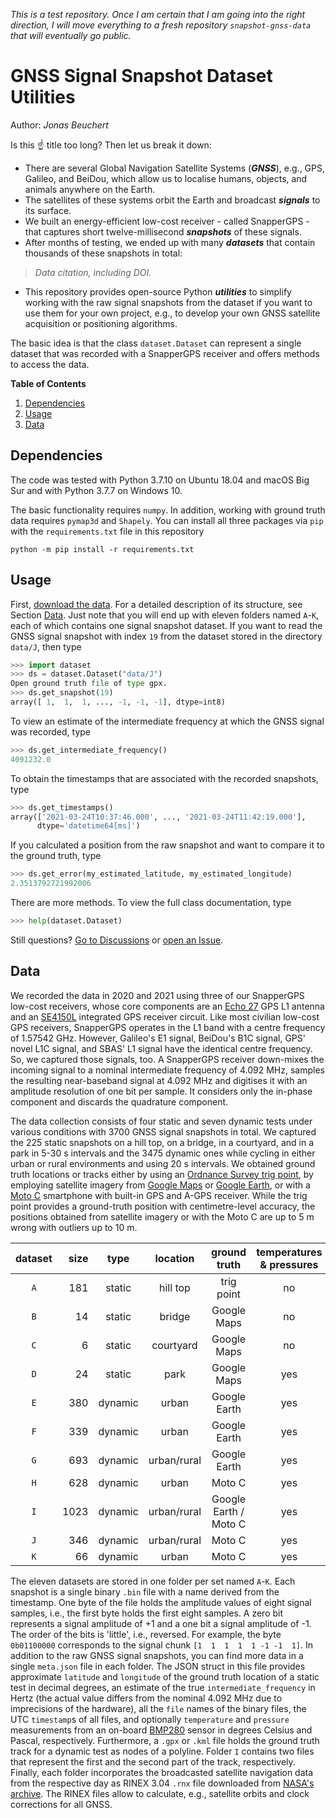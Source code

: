*This is a test repository. Once I am certain that I am going into the right direction, I will move everything to a fresh repository `snapshot-gnss-data` that will eventually go public.*

# GNSS Signal Snapshot Dataset Utilities

Author: *Jonas Beuchert*

Is this :point_up: title too long? Then let us break it down:

* There are several Global Navigation Satellite Systems (***GNSS***), e.g., GPS, Galileo, and BeiDou, which allow us to localise humans, objects, and animals anywhere on the Earth.
* The satellites of these systems orbit the Earth and broadcast ***signals*** to its surface.
* We built an energy-efficient low-cost receiver - called SnapperGPS -  that captures short twelve-millisecond ***snapshots*** of these signals.
* After months of testing, we ended up with many ***datasets*** that contain thousands of these snapshots in total:

> *Data citation, including DOI.*

* This repository provides open-source Python ***utilities*** to simplify working with the raw signal snapshots from the dataset if you want to use them for your own project, e.g., to develop your own GNSS satellite acquisition or positioning algorithms.

The basic idea is that the class `dataset.Dataset` can represent a single dataset that was recorded with a SnapperGPS receiver and offers methods to access the data.

**Table of Contents**
1. [Dependencies](#dependencies)
2. [Usage](#usage)
3. [Data](#data)

## Dependencies

The code was tested with Python 3.7.10 on Ubuntu 18.04 and macOS Big Sur and with Python 3.7.7 on Windows 10.

The basic functionality requires `numpy`. In addition, working with ground truth data requires `pymap3d` and `Shapely`. You can install all three packages via `pip` with the `requirements.txt` file in this repository

```shell
python -m pip install -r requirements.txt
```

## Usage

First, [download the data](doi). For a detailed description of its structure, see Section [Data](#data). Just note that you will end up with eleven folders named `A`-`K`, each of which contains one signal snapshot dataset. If you want to read the GNSS signal snapshot with index `19` from the dataset stored in the directory `data/J`, then type

```python repl
>>> import dataset
>>> ds = dataset.Dataset("data/J")
Open ground truth file of type gpx.
>>> ds.get_snapshot(19)
array([ 1,  1,  1, ..., -1, -1, -1], dtype=int8)
```

To view an estimate of the intermediate frequency at which the GNSS signal was recorded, type

```python repl
>>> ds.get_intermediate_frequency()
4091232.0
```

To obtain the timestamps that are associated with the recorded snapshots, type

```python repl
>>> ds.get_timestamps()
array(['2021-03-24T10:37:46.000', ..., '2021-03-24T11:42:19.000'],
      dtype='datetime64[ms]')
```

If you calculated a position from the raw snapshot and want to compare it to the ground truth, type

```python repl
>>> ds.get_error(my_estimated_latitude, my_estimated_longitude)
2.3513792721992006
```

There are more methods. To view the full class documentation, type

```python repl
>>> help(dataset.Dataset)
```

Still questions? [Go to Discussions](https://github.com/JonasBchrt/snapshot-gnss-data-test/discussions) or [open an Issue](https://github.com/JonasBchrt/snapshot-gnss-data-test/issues).

## Data

We recorded the data in 2020 and 2021 using three of our SnapperGPS low-cost receivers, whose core components are an [Echo 27](https://www.siretta.com/products/antennas/echo-27/) GPS L1 antenna and an [SE4150L](https://www.skyworksinc.com/Products/Amplifiers/SE4150L) integrated GPS receiver circuit. Like most civilian low-cost GPS receivers, SnapperGPS operates in the L1 band with a centre frequency of 1.57542 GHz. However, Galileo's E1 signal, BeiDou's B1C signal, GPS' novel L1C signal, and SBAS' L1 signal have the identical centre frequency. So, we captured those signals, too. A SnapperGPS receiver down-mixes the incoming signal to a nominal intermediate frequency of 4.092 MHz, samples the resulting near-baseband signal at 4.092 MHz and digitises it with an amplitude resolution of one bit per sample. It considers only the in-phase component and discards the quadrature component.

The data collection consists of four static and seven dynamic tests under various conditions with 3700 GNSS signal snapshots in total.
We captured the 225 static snapshots on a hill top, on a bridge, in a courtyard, and in a park in 5-30 s intervals and the 3475 dynamic ones while cycling in either urban or rural environments and using 20 s intervals.
We obtained ground truth locations or tracks either by using an [Ordnance Survey trig point](https://www.ordnancesurvey.co.uk/gps/legacy-control-information/triangulation-stations), by employing satellite imagery from [Google Maps](https://www.google.com/maps) or [Google Earth](https://www.google.com/earth/), or with a [Moto C](https://www.motorola-support.com/uk-en/?page=device/motorola/moto-c/specifications) smartphone with built-in GPS and A-GPS receiver.
While the trig point provides a ground-truth position with centimetre-level accuracy, the positions obtained from satellite imagery or with the Moto C are up to 5 m wrong with outliers up to 10 m.

| dataset | size | type    | location    | ground truth          | temperatures & pressures |
|:-------:| ----:|:-------:|:-----------:|:---------------------:|:------------------------:|
| `A`     |  181 | static  | hill top    | trig point            | no                       |
| `B`     |   14 | static  | bridge      | Google Maps           | no                       |
| `C`     |    6 | static  | courtyard   | Google Maps           | no                       |
| `D`     |   24 | static  | park        | Google Maps           | yes                      |
| `E`     |  380 | dynamic | urban       | Google Earth          | yes                      |
| `F`     |  339 | dynamic | urban       | Google Earth          | yes                      |
| `G`     |  693 | dynamic | urban/rural | Google Earth          | yes                      |
| `H`     |  628 | dynamic | urban       | Moto C                | yes                      |
| `I`     | 1023 | dynamic | urban/rural | Google Earth / Moto C | yes                      |
| `J`     |  346 | dynamic | urban/rural | Moto C                | yes                      |
| `K`     |   66 | dynamic | urban       | Moto C                | yes                      |

The eleven datasets are stored in one folder per set named `A`-`K`. Each snapshot is a single binary `.bin` file with a name derived from the timestamp. One byte of the file holds the amplitude values of eight signal samples, i.e., the first byte holds the first eight samples. A zero bit represents a signal amplitude of +1 and a one bit a signal amplitude of -1. The order of the bits is 'little', i.e., reversed. For example, the byte `0b01100000` corresponds to the signal chunk `[1  1  1  1  1 -1 -1  1]`. In addition to the raw GNSS signal snapshots, you can find more data in a single `meta.json` file in each folder. The JSON struct in this file provides approximate `latitude` and `longitude` of the ground truth location of a static test in decimal degrees, an estimate of the true `intermediate_frequency` in Hertz (the actual value differs from the nominal 4.092 MHz due to imprecisions of the hardware), all the `file` names of the binary files, the UTC `timestamp`s of all files, and optionally `temperature` and `pressure` measurements from an on-board [BMP280](https://www.bosch-sensortec.com/products/environmental-sensors/pressure-sensors/bmp280/) sensor in degrees Celsius and Pascal, respectively. Furthermore, a `.gpx` or `.kml` file holds the ground truth track for a dynamic test as nodes of a polyline. Folder `I` contains two files that represent the first and the second part of the track, respectively. Finally, each folder incorporates the broadcasted satellite navigation data from the respective day as RINEX 3.04 `.rnx` file downloaded from [NASA's archive](https://cddis.nasa.gov/archive/gnss/data/daily/). The RINEX files allow to calculate, e.g., satellite orbits and clock corrections for all GNSS.

